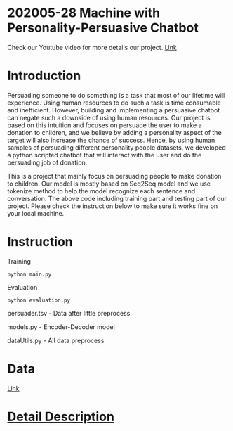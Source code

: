 # 202005-28 Machine with Personality-Persuasive Chatbot

Check our Youtube video for more details our project.
[Link](https://youtu.be/da8ayvIP2u0)

# Introduction
Persuading someone to do something is a task that most of our lifetime will experience. Using human resources to do such a task is time consumable and inefficient. However, building and implementing a persuasive chatbot can negate such a downside of using human resources. Our project is based on this intuition and focuses on persuade the user to make a donation to children, and we believe by adding a personality aspect of the target will also increase the chance of success. Hence, by using human samples of persuading different personality people datasets, we developed a python scripted chatbot that will interact with the user and do the persuading job of donation.

This is a project that mainly focus on persuading people to make donation to children. Our model is mostly based on Seq2Seq model and we use tokenize method to help the model recognize each sentence and conversation. The above code including training part and testing part of our project. Please check the instruction below to make sure it works fine on your local machine.


# Instruction
Training
```
python main.py
 ```
 Evaluation
 ```
 python evaluation.py
 ```
persuader.tsv - Data after little preprocess

models.py - Encoder-Decoder model

dataUtils.py - All data preprocess

# Data
[Link](https://gitlab.com/ucdavisnlp/persuasionforgood)

# [Detail Description](MachinePersonality.pdf)
